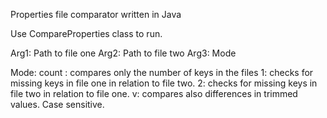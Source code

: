 Properties file comparator written in Java

Use CompareProperties class to run. 

Arg1: Path to file one
Arg2: Path to file two
Arg3: Mode

Mode:
count : compares only the number of keys in the files
1: checks for missing keys in file one in relation to file two.
2: checks for missing keys in file two in relation to file one.
v: compares also differences in trimmed values. Case sensitive.
